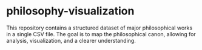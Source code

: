 # philosophy-visualization

This repository contains a structured dataset of major philosophical works in a single CSV file. The goal is to map the philosophical canon, allowing for analysis, visualization, and a clearer understanding.
